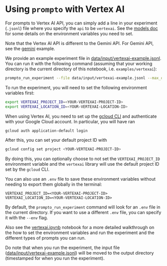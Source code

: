 # Using `prompto` with Vertex AI

For prompts to Vertex AI API, you can simply add a line in your experiment (`.jsonl`) file where you specify the `api` to be `vertexai`. See the [models doc](./../../docs/vertexai.md) for some details on the environment variables you need to set.

Note that the Vertex AI API is different to the Gemini API. For Gemini API, see the [gemini](./../gemini/README.md) example.

We provide an example experiment file in [data/input/vertexai-example.jsonl](./data/input/vertexai-example.jsonl). You can run it with the following command (assuming that your working directory is the current directory of this notebook, i.e. `examples/vertexai`):
```bash
prompto_run_experiment --file data/input/vertexai-example.jsonl --max_queries 30
```

To run the experiment, you will need to set the following environment variables first:
```bash
export VERTEXAI_PROJECT_ID=<YOUR-VERTEXAI-PROJECT-ID>
export VERTEXAI_LOCATION_ID=<YOUR-VERTEXAI-LOCATION-ID>
```

When using Vertex AI, you need to set up the [gcloud CLI](https://cloud.google.com/cli) and authenticate with your Google Cloud account. In particular, you will have ran
```bash
gcloud auth application-default login
```

After this, you can set your default project ID with
```bash
gcloud config set project <YOUR-VERTEXAI-PROJECT-ID>
```

By doing this, you can optionally choose to not set the `VERTEXAI_PROJECT_ID` environment variable and the `vertexai` library will use the default project ID set by the `gcloud` CLI.

You can also use an `.env` file to save these environment variables without needing to export them globally in the terminal:
```
VERTEXAI_PROJECT_ID=<YOUR-VERTEXAI-PROJECT-ID>
VERTEXAI_LOCATION_ID=<YOUR-VERTEXAI-LOCATION-ID>
```

By default, the `prompto_run_experiment` command will look for an `.env` file in the current directory. If you want to use a different `.env` file, you can specify it with the `--env` flag.

Also see the [vertexai.ipynb](./vertexai.ipynb) notebook for a more detailed walkthrough on the how to set the environment variables and run the experiment and the different types of prompts you can run.

Do note that when you run the experiment, the input file ([data/input/vertexai-example.jsonl](./data/input/vertexai-example.jsonl)) will be moved to the output directory (timestamped for when you run the experiment).
